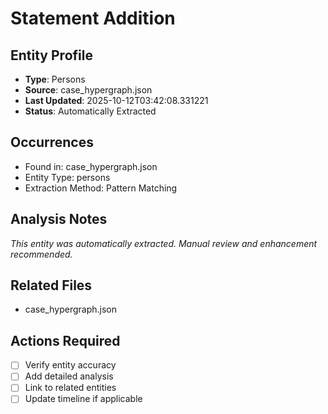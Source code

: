 # Statement Addition

## Entity Profile
- **Type**: Persons
- **Source**: case_hypergraph.json
- **Last Updated**: 2025-10-12T03:42:08.331221
- **Status**: Automatically Extracted

## Occurrences
- Found in: case_hypergraph.json
- Entity Type: persons
- Extraction Method: Pattern Matching

## Analysis Notes
*This entity was automatically extracted. Manual review and enhancement recommended.*

## Related Files
- case_hypergraph.json

## Actions Required
- [ ] Verify entity accuracy
- [ ] Add detailed analysis
- [ ] Link to related entities
- [ ] Update timeline if applicable
